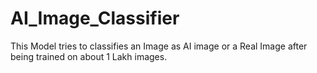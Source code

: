 # AI_Image_Classifier
This Model tries to classifies an Image as AI image or a Real Image after being trained on about 1 Lakh images.
